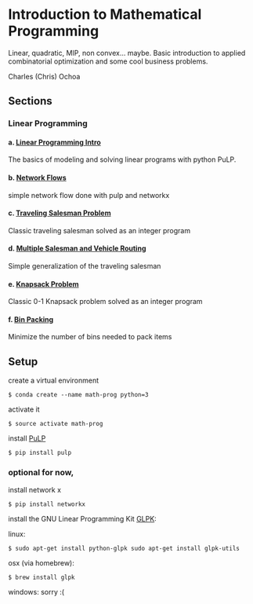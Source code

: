 # Introduction to Mathematical Programming

Linear, quadratic, MIP, non convex... maybe. Basic introduction to applied combinatorial optimization and some cool business problems.

Charles (Chris) Ochoa

## Sections

### Linear Programming

#### a. [Linear Programming Intro](http://nbviewer.jupyter.org/github/cochoa0x1/intro-mathematical-programming/blob/master/linear_programming/Linear%20Programming.ipynb)
The basics of modeling and solving linear programs with python PuLP.

#### b. [Network Flows](http://nbviewer.jupyter.org/github/cochoa0x1/intro-mathematical-programming/blob/master/linear_programming/factory_routing_problem.ipynb)
simple network flow done with pulp and networkx

#### c. [Traveling Salesman Problem](http://nbviewer.jupyter.org/github/cochoa0x1/intro-mathematical-programming/blob/master/linear_programming/traveling_salesman.ipynb)
Classic traveling salesman solved as an integer program

#### d. [Multiple Salesman and Vehicle Routing](http://nbviewer.jupyter.org/github/cochoa0x1/intro-mathematical-programming/blob/master/linear_programming/traveling_salesman2_vehicle_routing.ipynb)
Simple generalization of the traveling salesman

#### e. [Knapsack Problem](http://nbviewer.jupyter.org/github/cochoa0x1/intro-mathematical-programming/blob/master/linear_programming/knapsack_problem.ipynb)
Classic 0-1 Knapsack problem solved as an integer program


#### f. [Bin Packing](http://nbviewer.jupyter.org/github/cochoa0x1/intro-mathematical-programming/blob/master/linear_programming/bin_packing.ipynb)
Minimize the number of bins needed to pack items


## Setup
create a virtual environment

```
$ conda create --name math-prog python=3
```

activate it

```
$ source activate math-prog
```

install [PuLP](https://pythonhosted.org/PuLP/)

```
$ pip install pulp
```

### optional for now, 

install network x

```
$ pip install networkx
```

install the GNU Linear Programming Kit [GLPK](https://www.gnu.org/software/glpk/):

linux:

```
$ sudo apt-get install python-glpk sudo apt-get install glpk-utils
```

osx (via homebrew):

```
$ brew install glpk
```

windows: sorry :( 



